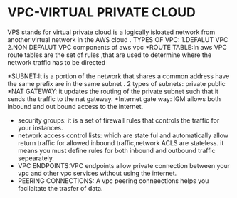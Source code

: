 # VPC-VIRTUAL PRIVATE CLOUD
VPS stands for virtual private cloud.is a logically isloated network from  another virtual network in the AWS cloud .
TYPES OF VPC:
    1.DEFALUT VPC
    2.NON DEFALUT VPC
components of  aws vpc
*ROUTE TABLE:In aws VPC route tables are the set of rules ,that are  used to  determine where the network  traffic has to be directed

*SUBNET:It is a portion of the network that shares a common address have the same prefix are in the same subnet .
2 types of subnets:
            private
            public
*NAT GATEWAY: it updates the routing  of the private subnet such that it sends the traffic to the nat gateway.
*Internet gate way: IGM  allows both inbound and out bound access to the internet.
* security groups: it is a set of firewall rules that controls the traffic for your instances.
* network access control lists: which are state ful and automatically allow return  traffic  for allowed inbound traffic,network ACLS are stateless. it means you must define rules for both inbound and outbound traffic sepearately.
* VPC ENDPOINTS:VPC endpoints allow  private connection between your vpc and other vpc services without using the internet.
* PEERING CONNECTIONS: A vpc peering conneections helps you facilaitate the trasfer of data.
